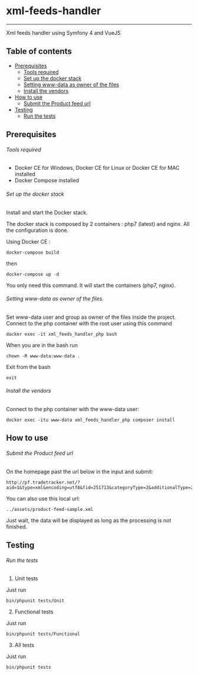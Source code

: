 # xml-feeds-handler
------------------------
Xml feeds handler using Symfony 4 and VueJS

## Table of contents
- [Prerequisites](https://github.com/fgamess/xml-feeds-handler#prerequisites)
  - [Tools required](https://github.com/fgamess/xml-feeds-handler#tools-required)
  - [Set up the docker stack](https://github.com/fgamess/xml-feeds-handler#set-up-the-docker-stack)
  - [Setting www-data as owner of the files](https://github.com/fgamess/xml-feeds-handler#setting-www-data-as-owner-of-the-files)
  - [Install the vendors](https://github.com/fgamess/xml-feeds-handler#install-the-vendors)
- [How to use](https://github.com/fgamess/xml-feeds-handler#how-to-use)
  - [Submit the Product feed url](https://github.com/fgamess/xml-feeds-handler#submit-the-product-feed-url)
- [Testing](https://github.com/fgamess/xml-feeds-handler#testing)
  - [Run the tests](https://github.com/fgamess/xml-feeds-handler#run-the-tests)


Prerequisites
-------------

###### Tools required

- Docker CE for Windows, Docker CE for Linux or Docker CE for MAC installed
- Docker Compose installed

###### Set up the docker stack

Install and start the Docker stack.

The docker stack is composed by 2 containers : php7 (latest) and nginx. All the configuration is done.

Using Docker CE :

    docker-compose build
then

    docker-compose up -d

You only need this command. It will start the containers (php7, nginx).

###### Setting www-data as owner of the files.

Set www-data user and group as owner of the files inside the project. Connect to the php container with the root user using this command

    docker exec -it xml_feeds_handler_php bash
When you are in the bash run

    chown -R www-data:www-data .
Exit from the bash

    exit

###### Install the vendors

Connect to the php container with the www-data user:

    docker exec -itu www-data xml_feeds_handler_php composer install


How to use
----------

###### Submit the Product feed url

On the homepage past the url below in the input and submit:

    http://pf.tradetracker.net/?aid=1&type=xml&encoding=utf8&fid=251713&categoryType=2&additionalType=2
    
You can also use this local url:

    ../assets/product-feed-sample.xml
    
Just wait, the data will be displayed as long as the processing is not finished.

Testing
-------

###### Run the tests

1. Unit tests

Just run


    bin/phpunit tests/Unit

2. Functional tests

Just run


    bin/phpunit tests/Functional

3. All tests

Just run


    bin/phpunit tests

